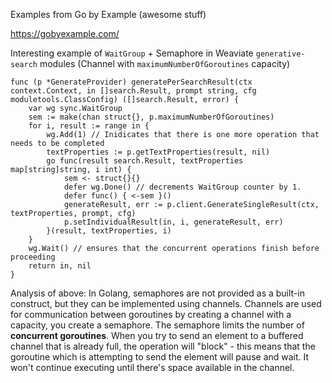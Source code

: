Examples from Go by Example (awesome stuff)

https://gobyexample.com/

Interesting example of `WaitGroup` + Semaphore in Weaviate `generative-search` modules (Channel with `maximumNumberOfGoroutines` capacity)

```golang
func (p *GenerateProvider) generatePerSearchResult(ctx context.Context, in []search.Result, prompt string, cfg moduletools.ClassConfig) ([]search.Result, error) {
	var wg sync.WaitGroup
	sem := make(chan struct{}, p.maximumNumberOfGoroutines)
	for i, result := range in {
		wg.Add(1) // Inidicates that there is one more operation that needs to be completed
		textProperties := p.getTextProperties(result, nil)
		go func(result search.Result, textProperties map[string]string, i int) {
			sem <- struct{}{}
			defer wg.Done() // decrements WaitGroup counter by 1.
			defer func() { <-sem }()
			generateResult, err := p.client.GenerateSingleResult(ctx, textProperties, prompt, cfg)
			p.setIndividualResult(in, i, generateResult, err)
		}(result, textProperties, i)
	}
	wg.Wait() // ensures that the concurrent operations finish before proceeding
	return in, nil
}
```

Analysis of above:
In Golang, semaphores are not provided as a built-in construct, but they can be implemented using channels. Channels are used for communication between goroutines by creating a channel with a capacity, you create a semaphore. The semaphore limits the number of **concurrent goroutines**. When you try to send an element to a buffered channel that is already full, the operation will "block" - this means that the goroutine which is attempting to send the element will pause and wait. It won't continue executing until there's space available in the channel.
